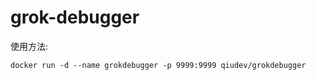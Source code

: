 # grok-debugger

使用方法:
```shell
docker run -d --name grokdebugger -p 9999:9999 qiudev/grokdebugger
```